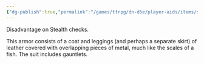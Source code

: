 ```yaml
---
{"dg-publish":true,"permalink":"/games/ttrpg/dn-d5e/player-aids/items/scale-mail/","tags":["ttrpg/dnd/5e","warding"],"noteIcon":""}
---
```



Disadvantage on Stealth checks.

This armor consists of a coat and leggings (and perhaps a separate skirt) of leather covered with overlapping pieces of metal, much like the scales of a fish. The suit includes gauntlets.